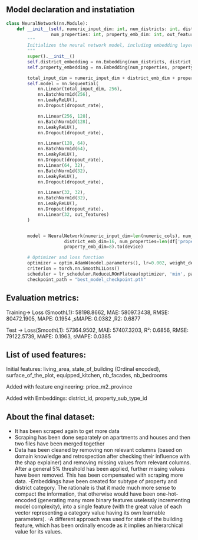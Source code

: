 ## Model declaration and instatiation

```python
class NeuralNetwork(nn.Module):
    def __init__(self, numeric_input_dim: int, num_districts: int, district_emb_dim: int,
                 num_properties: int, property_emb_dim: int, out_features: int = 1, dropout_rate: float = 0.05):
        """
        Initializes the neural network model, including embedding layers for district and property type.
        """
        super().__init__()
        self.district_embedding = nn.Embedding(num_districts, district_emb_dim)
        self.property_embedding = nn.Embedding(num_properties, property_emb_dim)

        total_input_dim = numeric_input_dim + district_emb_dim + property_emb_dim
        self.model = nn.Sequential(
            nn.Linear(total_input_dim, 256),
            nn.BatchNorm1d(256),
            nn.LeakyReLU(),
            nn.Dropout(dropout_rate),

            nn.Linear(256, 128),
            nn.BatchNorm1d(128),
            nn.LeakyReLU(),
            nn.Dropout(dropout_rate),

            nn.Linear(128, 64),
            nn.BatchNorm1d(64),
            nn.LeakyReLU(),
            nn.Dropout(dropout_rate),
            nn.Linear(64, 32),
            nn.BatchNorm1d(32),
            nn.LeakyReLU(),
            nn.Dropout(dropout_rate),

            nn.Linear(32, 32),
            nn.BatchNorm1d(32),
            nn.LeakyReLU(),
            nn.Dropout(dropout_rate),
            nn.Linear(32, out_features)
        )


        model = NeuralNetwork(numeric_input_dim=len(numeric_cols), num_districts=len(df['district_id'].unique()),
                      district_emb_dim=16, num_properties=len(df['property_sub_type_id'].unique()),
                      property_emb_dim=8).to(device)

        # Optimizer and loss function
        optimizer = optim.AdamW(model.parameters(), lr=0.002, weight_decay=0)
        criterion = torch.nn.SmoothL1Loss()
        scheduler = lr_scheduler.ReduceLROnPlateau(optimizer, 'min', patience=10, factor=0.5)
        checkpoint_path = "best_model_checkpoint.pth"
```

## Evaluation metrics:

Training-> Loss (SmoothL1): 58198.8662, MAE: 58097.3438, RMSE: 80472.1905, MAPE: 0.1954 ,sMAPE: 0.0382 ,R2: 0.6877

Test -> Loss(SmoothL1): 57364.9502, MAE: 57407.3203, R²: 0.6856, RMSE: 79122.5739, MAPE: 0.1963, sMAPE: 0.0385

## List of used features:

Initial features: living_area, state_of_building (Ordinal encoded), surface_of_the_plot, equipped_kitchen, nb_facades, nb_bedrooms

Added with feature engineering: price_m2_province

Added with Embeddings: district_id, property_sub_type_id

## About the final dataset:

- It has been scraped again to get more data
- Scraping has been done separately on apartments and houses and then two files have been merged together
- Data has been cleaned by removing non relevant columns (based on domain knowledge and retrospection after checking their influence with the shap explainer) and removing missing values from relevant columns. After a general 5% threshold has been applied, further missing values have been removed. This has been compensated with scraping more data.
  -Embeddings have been created for subtype of property and district category. The rationale is that it made much more sense to compact the information, that otherwise would have been one-hot-encoded (generating many more binary features uselessly incrementing model complexity), into a single feature (with the great value of each vector representing a category value having its own learnable parameters).
  -A different approach was used for state of the building feature, which has been ordinally encode as it implies an hierarchical value for its values.
